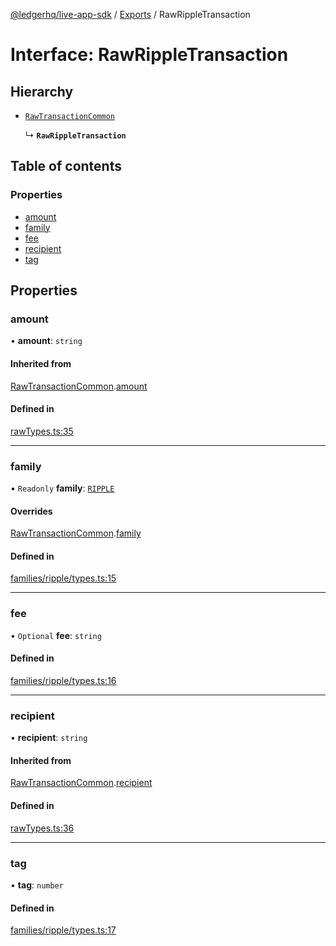 [@ledgerhq/live-app-sdk](../README.md) / [Exports](../modules.md) / RawRippleTransaction

# Interface: RawRippleTransaction

## Hierarchy

- [`RawTransactionCommon`](RawTransactionCommon.md)

  ↳ **`RawRippleTransaction`**

## Table of contents

### Properties

- [amount](RawRippleTransaction.md#amount)
- [family](RawRippleTransaction.md#family)
- [fee](RawRippleTransaction.md#fee)
- [recipient](RawRippleTransaction.md#recipient)
- [tag](RawRippleTransaction.md#tag)

## Properties

### amount

• **amount**: `string`

#### Inherited from

[RawTransactionCommon](RawTransactionCommon.md).[amount](RawTransactionCommon.md#amount)

#### Defined in

[rawTypes.ts:35](https://github.com/LedgerHQ/live-app-sdk/blob/65d1ed2/src/rawTypes.ts#L35)

___

### family

• `Readonly` **family**: [`RIPPLE`](../enums/FAMILIES.md#ripple)

#### Overrides

[RawTransactionCommon](RawTransactionCommon.md).[family](RawTransactionCommon.md#family)

#### Defined in

[families/ripple/types.ts:15](https://github.com/LedgerHQ/live-app-sdk/blob/65d1ed2/src/families/ripple/types.ts#L15)

___

### fee

• `Optional` **fee**: `string`

#### Defined in

[families/ripple/types.ts:16](https://github.com/LedgerHQ/live-app-sdk/blob/65d1ed2/src/families/ripple/types.ts#L16)

___

### recipient

• **recipient**: `string`

#### Inherited from

[RawTransactionCommon](RawTransactionCommon.md).[recipient](RawTransactionCommon.md#recipient)

#### Defined in

[rawTypes.ts:36](https://github.com/LedgerHQ/live-app-sdk/blob/65d1ed2/src/rawTypes.ts#L36)

___

### tag

• **tag**: `number`

#### Defined in

[families/ripple/types.ts:17](https://github.com/LedgerHQ/live-app-sdk/blob/65d1ed2/src/families/ripple/types.ts#L17)
